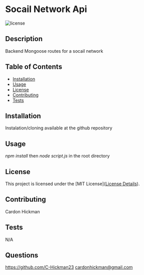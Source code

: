 # Socail Network Api
  ![license](https://img.shields.io/badge/License-MIT-yellow.svg)

  ## Description
  Backend Mongoose routes for a socail network

  ## Table of Contents
  - [Installation](#installation)
  - [Usage](#usage)
  - [License](#license)
  - [Contributing](#contributing)
  - [Tests](#tests)

  ## Installation
  Instalation/cloning available at the github repository

  ## Usage
  *npm install* then *node script.js* in the root directory

  ## License
  This project is licensed under the [MIT License]([License Details](https://opensource.org/licenses/MIT)).

  ## Contributing
  Cardon Hickman

  ## Tests
  N/A

  ## Questions
  https://github.com/C-Hickman23
  cardonhickman@gmail.com
